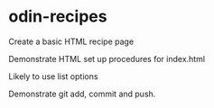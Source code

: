 # odin-recipes
Create a basic HTML recipe page
<p>Demonstrate HTML set up procedures for index.html</p>
<p>Likely to use list options</p>
<p>Demonstrate git add, commit and push.</p>